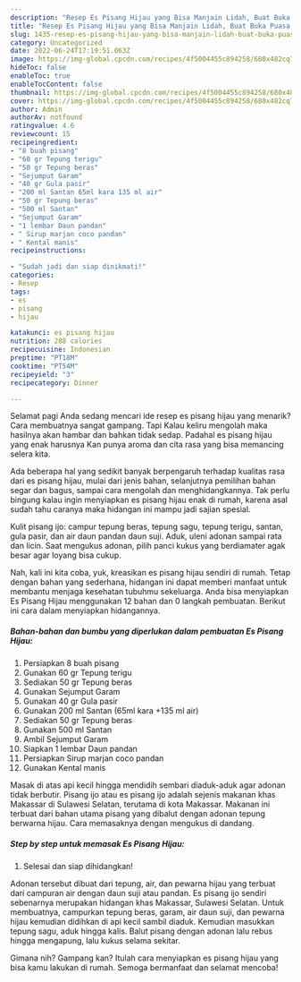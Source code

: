 ```yaml
---
description: "Resep Es Pisang Hijau yang Bisa Manjain Lidah, Buat Buka Puasa Bikin Ngiler"
title: "Resep Es Pisang Hijau yang Bisa Manjain Lidah, Buat Buka Puasa Bikin Ngiler"
slug: 1435-resep-es-pisang-hijau-yang-bisa-manjain-lidah-buat-buka-puasa-bikin-ngiler
category: Uncategorized
date: 2022-06-24T17:19:51.063Z
image: https://img-global.cpcdn.com/recipes/4f5004455c894258/680x482cq70/es-pisang-hijau-foto-resep-utama.jpg
hideToc: false
enableToc: true
enableTocContent: false
thumbnail: https://img-global.cpcdn.com/recipes/4f5004455c894258/680x482cq70/es-pisang-hijau-foto-resep-utama.jpg
cover: https://img-global.cpcdn.com/recipes/4f5004455c894258/680x482cq70/es-pisang-hijau-foto-resep-utama.jpg
author: Admin
authorAv: notfound
ratingvalue: 4.6
reviewcount: 15
recipeingredient:
- "8 buah pisang"
- "60 gr Tepung terigu"
- "50 gr Tepung beras"
- "Sejumput Garam"
- "40 gr Gula pasir"
- "200 ml Santan 65ml kara 135 ml air"
- "50 gr Tepung beras"
- "500 ml Santan"
- "Sejumput Garam"
- "1 lembar Daun pandan"
- " Sirup marjan coco pandan"
- " Kental manis"
recipeinstructions:

- "Sudah jadi dan siap dinikmati!"
categories:
- Resep
tags:
- es
- pisang
- hijau

katakunci: es pisang hijau 
nutrition: 288 calories
recipecuisine: Indonesian
preptime: "PT18M"
cooktime: "PT54M"
recipeyield: "3"
recipecategory: Dinner

---
```



Selamat pagi Anda sedang mencari ide resep es pisang hijau yang menarik? Cara membuatnya sangat gampang. Tapi Kalau keliru mengolah maka hasilnya akan hambar dan bahkan tidak sedap. Padahal es pisang hijau yang enak harusnya Kan punya aroma dan cita rasa yang bisa memancing selera kita.


Ada beberapa hal yang sedikit banyak berpengaruh terhadap kualitas rasa dari es pisang hijau, mulai dari jenis bahan, selanjutnya pemilihan bahan segar dan bagus, sampai cara mengolah dan menghidangkannya. Tak perlu bingung kalau ingin menyiapkan es pisang hijau enak di rumah, karena asal sudah tahu caranya maka hidangan ini mampu jadi sajian spesial.

Kulit pisang ijo: campur tepung beras, tepung sagu, tepung terigu, santan, gula pasir, dan air daun pandan daun suji. Aduk, uleni adonan sampai rata dan licin. Saat mengukus adonan, pilih panci kukus yang berdiamater agak besar agar loyang bisa cukup.


Nah, kali ini kita coba, yuk, kreasikan es pisang hijau sendiri di rumah. Tetap dengan bahan yang sederhana, hidangan ini dapat memberi manfaat untuk membantu menjaga kesehatan tubuhmu sekeluarga. Anda bisa menyiapkan Es Pisang Hijau menggunakan 12 bahan dan 0 langkah pembuatan. Berikut ini cara dalam menyiapkan hidangannya.

<!--inarticleads1-->

##### Bahan-bahan dan bumbu yang diperlukan dalam pembuatan Es Pisang Hijau:

1. Persiapkan 8 buah pisang
1. Gunakan 60 gr Tepung terigu
1. Sediakan 50 gr Tepung beras
1. Gunakan Sejumput Garam
1. Gunakan 40 gr Gula pasir
1. Gunakan 200 ml Santan (65ml kara +135 ml air)
1. Sediakan 50 gr Tepung beras
1. Gunakan 500 ml Santan
1. Ambil Sejumput Garam
1. Siapkan 1 lembar Daun pandan
1. Persiapkan  Sirup marjan coco pandan
1. Gunakan  Kental manis


Masak di atas api kecil hingga mendidih sembari diaduk-aduk agar adonan tidak berbutir. Pisang ijo atau es pisang ijo adalah sejenis makanan khas Makassar di Sulawesi Selatan, terutama di kota Makassar. Makanan ini terbuat dari bahan utama pisang yang dibalut dengan adonan tepung berwarna hijau. Cara memasaknya dengan mengukus di dandang. 

<!--inarticleads2-->

##### Step by step untuk memasak Es Pisang Hijau:


1. Selesai dan siap dihidangkan!

Adonan tersebut dibuat dari tepung, air, dan pewarna hijau yang terbuat dari campuran air dengan daun suji atau pandan. Es pisang ijo sendiri sebenarnya merupakan hidangan khas Makassar, Sulawesi Selatan. Untuk membuatnya, campurkan tepung beras, garam, air daun suji, dan pewarna hijau kemudian didihkan di api kecil sambil diaduk. Kemudian masukkan tepung sagu, aduk hingga kalis. Balut pisang dengan adonan lalu rebus hingga mengapung, lalu kukus selama sekitar. 

Gimana nih? Gampang kan? Itulah cara menyiapkan es pisang hijau yang bisa kamu lakukan di rumah. Semoga bermanfaat dan selamat mencoba!
